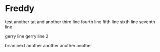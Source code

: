 Freddy
======

test
another tat
and another
third line
fourth line
fifth line
sixth line
seventh line

gerry line
gerry line 2

brian next
another
another
another
another
